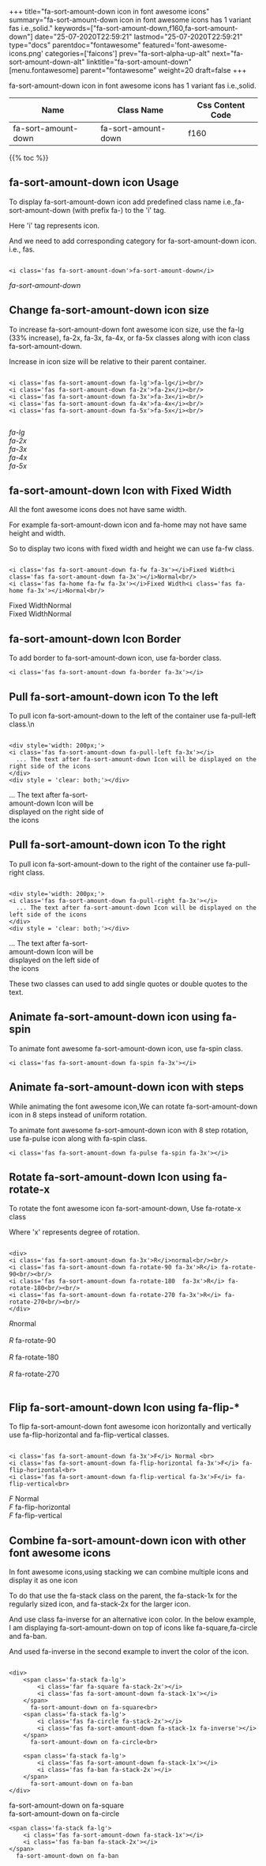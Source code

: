 +++
title="fa-sort-amount-down icon in font awesome icons"
summary="fa-sort-amount-down icon in font awesome icons has 1 variant fas i.e.,solid."
keywords=["fa-sort-amount-down,f160,fa-sort-amount-down"]
date="25-07-2020T22:59:21"
lastmod="25-07-2020T22:59:21"
type="docs"
parentdoc="fontawesome"
featured='font-awesome-icons.png'
categories=['faicons']
prev="fa-sort-alpha-up-alt"
next="fa-sort-amount-down-alt"
linktitle="fa-sort-amount-down"
[menu.fontawesome]
parent="fontawesome"
weight=20
draft=false
+++


fa-sort-amount-down icon in font awesome icons has 1 variant fas i.e.,solid.

<div class='table-responsive'><table class='table'><thead><tr><th>Name</th><th>Class Name</th><th>Css Content Code</th></tr></thead><tbody><tr><td>fa-sort-amount-down</td><td>fa-sort-amount-down</td><td>f160</td></tr></tbody></table></div>


{{% toc %}}


## fa-sort-amount-down icon Usage

To display fa-sort-amount-down icon add predefined class name i.e.,fa-sort-amount-down (with prefix fa-) to the 'i' tag.

Here 'i' tag represents icon.

And we need to add corresponding category for fa-sort-amount-down icon. i.e., fas.


```

<i class='fas fa-sort-amount-down'>fa-sort-amount-down</i>
```

<i class='fas fa-sort-amount-down'>fa-sort-amount-down</i>




## Change fa-sort-amount-down icon size
To increase fa-sort-amount-down font awesome icon size, use the fa-lg (33% increase), fa-2x, fa-3x, fa-4x, or fa-5x classes along with icon class fa-sort-amount-down.

Increase in icon size will be relative to their parent container. 

```

<i class='fas fa-sort-amount-down fa-lg'>fa-lg</i><br/>
<i class='fas fa-sort-amount-down fa-2x'>fa-2x</i><br/>
<i class='fas fa-sort-amount-down fa-3x'>fa-3x</i><br/>
<i class='fas fa-sort-amount-down fa-4x'>fa-4x</i><br/>
<i class='fas fa-sort-amount-down fa-5x'>fa-5x</i><br/>
            
```

<i class='fas fa-sort-amount-down fa-lg'>fa-lg</i><br/>
<i class='fas fa-sort-amount-down fa-2x'>fa-2x</i><br/>
<i class='fas fa-sort-amount-down fa-3x'>fa-3x</i><br/>
<i class='fas fa-sort-amount-down fa-4x'>fa-4x</i><br/>
<i class='fas fa-sort-amount-down fa-5x'>fa-5x</i><br/>
            



## fa-sort-amount-down Icon with Fixed Width 

All the font awesome icons does not have same width.

For example fa-sort-amount-down icon and fa-home may not have same height and width.

So to display two icons with fixed width and height we can use fa-fw class.


```

<i class='fas fa-sort-amount-down fa-fw fa-3x'></i>Fixed Width<i class='fas fa-sort-amount-down fa-3x'></i>Normal<br/>
<i class='fas fa-home fa-fw fa-3x'></i>Fixed Width<i class='fas fa-home fa-3x'></i>Normal<br/>
```

<i class='fas fa-sort-amount-down fa-fw fa-3x'></i>Fixed Width<i class='fas fa-sort-amount-down fa-3x'></i>Normal<br/>
<i class='fas fa-home fa-fw fa-3x'></i>Fixed Width<i class='fas fa-home fa-3x'></i>Normal<br/>



## fa-sort-amount-down Icon Border 

To add border to fa-sort-amount-down icon, use fa-border class.


```
<i class='fas fa-sort-amount-down fa-border fa-3x'></i>

```
<i class='fas fa-sort-amount-down fa-border fa-3x'></i>





## Pull fa-sort-amount-down icon To the left

To pull icon fa-sort-amount-down to the left of the container use fa-pull-left class.\n

```

<div style='width: 200px;'>
<i class='fas fa-sort-amount-down fa-pull-left fa-3x'></i>
  ... The text after fa-sort-amount-down Icon will be displayed on the right side of the icons
</div>
<div style = 'clear: both;'></div>
```

<div style='width: 200px;'>
<i class='fas fa-sort-amount-down fa-pull-left fa-3x'></i>
  ... The text after fa-sort-amount-down Icon will be displayed on the right side of the icons
</div>
<div style = 'clear: both;'></div>




## Pull fa-sort-amount-down icon To the right
To pull icon fa-sort-amount-down to the right of the container use fa-pull-right class.

```

<div style='width: 200px;'>
<i class='fas fa-sort-amount-down fa-pull-right fa-3x'></i>
  ... The text after fa-sort-amount-down Icon will be displayed on the left side of the icons
</div>
<div style = 'clear: both;'></div>
```

<div style='width: 200px;'>
<i class='fas fa-sort-amount-down fa-pull-right fa-3x'></i>
  ... The text after fa-sort-amount-down Icon will be displayed on the left side of the icons
</div>
<div style = 'clear: both;'></div>

These two classes can used to add single quotes or double quotes to the text.


## Animate fa-sort-amount-down icon using fa-spin
To animate font awesome fa-sort-amount-down icon, use fa-spin class.

```
<i class='fas fa-sort-amount-down fa-spin fa-3x'></i>
```
<i class='fas fa-sort-amount-down fa-spin fa-3x'></i>




## Animate fa-sort-amount-down icon with steps
While animating the font awesome icon,We can rotate fa-sort-amount-down icon in 8 steps instead of uniform rotation.

To animate font awesome fa-sort-amount-down icon with 8 step rotation, use fa-pulse icon along with fa-spin class.


```
<i class='fas fa-sort-amount-down fa-pulse fa-spin fa-3x'></i>

```
<i class='fas fa-sort-amount-down fa-pulse fa-spin fa-3x'></i>





## Rotate fa-sort-amount-down Icon using fa-rotate-x
To rotate the font awesome icon fa-sort-amount-down, Use fa-rotate-x class

Where 'x' represents degree of rotation.


```

<div>
<i class='fas fa-sort-amount-down fa-3x'>R</i>normal<br/><br/>
<i class='fas fa-sort-amount-down fa-rotate-90 fa-3x'>R</i> fa-rotate-90<br/><br/> 
<i class='fas fa-sort-amount-down fa-rotate-180  fa-3x'>R</i> fa-rotate-180<br/><br/> 
<i class='fas fa-sort-amount-down fa-rotate-270 fa-3x'>R</i> fa-rotate-270<br/><br/>
</div>
```

<div>
<i class='fas fa-sort-amount-down fa-3x'>R</i>normal<br/><br/>
<i class='fas fa-sort-amount-down fa-rotate-90 fa-3x'>R</i> fa-rotate-90<br/><br/> 
<i class='fas fa-sort-amount-down fa-rotate-180  fa-3x'>R</i> fa-rotate-180<br/><br/> 
<i class='fas fa-sort-amount-down fa-rotate-270 fa-3x'>R</i> fa-rotate-270<br/><br/>
</div>




## Flip fa-sort-amount-down Icon using fa-flip-*
To flip fa-sort-amount-down font awesome icon horizontally and vertically use fa-flip-horizontal and fa-flip-vertical classes. 

```

<i class='fas fa-sort-amount-down fa-3x'>F</i> Normal <br>
<i class='fas fa-sort-amount-down fa-flip-horizontal fa-3x'>F</i> fa-flip-horizontal<br>
<i class='fas fa-sort-amount-down fa-flip-vertical fa-3x'>F</i> fa-flip-vertical<br>
```

<i class='fas fa-sort-amount-down fa-3x'>F</i> Normal <br>
<i class='fas fa-sort-amount-down fa-flip-horizontal fa-3x'>F</i> fa-flip-horizontal<br>
<i class='fas fa-sort-amount-down fa-flip-vertical fa-3x'>F</i> fa-flip-vertical<br>




## Combine fa-sort-amount-down icon with other font awesome icons
In font awesome icons,using stacking we can combine multiple icons and display it as one icon 

To do that use the fa-stack class on the parent, the fa-stack-1x for the regularly sized icon, and fa-stack-2x for the larger icon.

And use class fa-inverse for an alternative icon color. 
In the below example, I am displaying fa-sort-amount-down on top of icons like fa-square,fa-circle and fa-ban.

And used fa-inverse in the second example to invert the color of the icon.

```

<div>
    <span class='fa-stack fa-lg'>
        <i class='far fa-square fa-stack-2x'></i>
        <i class='fas fa-sort-amount-down fa-stack-1x'></i>
    </span>
      fa-sort-amount-down on fa-square<br>
    <span class='fa-stack fa-lg'>
        <i class='fas fa-circle fa-stack-2x'></i>
        <i class='fas fa-sort-amount-down fa-stack-1x fa-inverse'></i>
    </span>
      fa-sort-amount-down on fa-circle<br>

    <span class='fa-stack fa-lg'>
        <i class='fas fa-sort-amount-down fa-stack-1x'></i>
        <i class='fas fa-ban fa-stack-2x'></i>
    </span>
      fa-sort-amount-down on fa-ban
</div>
```

<div>
    <span class='fa-stack fa-lg'>
        <i class='far fa-square fa-stack-2x'></i>
        <i class='fas fa-sort-amount-down fa-stack-1x'></i>
    </span>
      fa-sort-amount-down on fa-square<br>
    <span class='fa-stack fa-lg'>
        <i class='fas fa-circle fa-stack-2x'></i>
        <i class='fas fa-sort-amount-down fa-stack-1x fa-inverse'></i>
    </span>
      fa-sort-amount-down on fa-circle<br>

    <span class='fa-stack fa-lg'>
        <i class='fas fa-sort-amount-down fa-stack-1x'></i>
        <i class='fas fa-ban fa-stack-2x'></i>
    </span>
      fa-sort-amount-down on fa-ban
</div>






